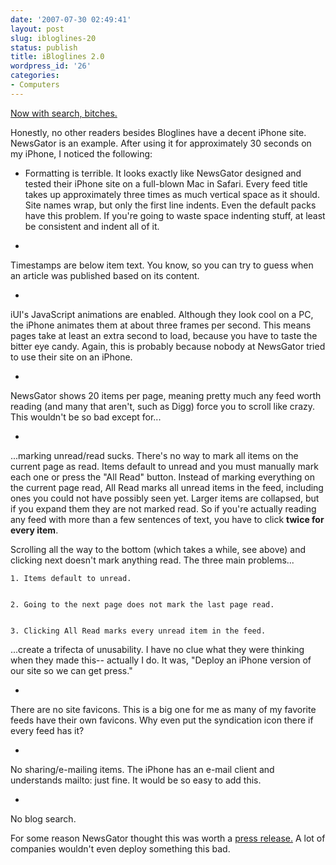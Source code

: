 ```yaml
---
date: '2007-07-30 02:49:41'
layout: post
slug: ibloglines-20
status: publish
title: iBloglines 2.0
wordpress_id: '26'
categories:
- Computers
---
```


[Now with search, bitches.](http://i.bloglines.com/)
  

  

Honestly, no other readers besides Bloglines have a decent iPhone site. NewsGator is an example. After using it for approximately 30 seconds on my iPhone, I noticed the following:




  * Formatting is terrible. It looks exactly like NewsGator designed and tested their iPhone site on a full-blown Mac in Safari. Every feed title takes up approximately three times as much vertical space as it should. Site names wrap, but only the first line indents. Even the default packs have this problem. If you're going to waste space indenting stuff, at least be consistent and indent all of it.
  

  





  * 
Timestamps are below item text. You know, so you can try to guess when an article was published based on its content.
  

  





  * 
iUI's JavaScript animations are enabled. Although they look cool on a PC, the iPhone animates them at about three frames per second. This means pages take at least an extra second to load, because you have to taste the bitter eye candy. Again, this is probably because nobody at NewsGator tried to use their site on an iPhone.
  

  





  * 
NewsGator shows 20 items per page, meaning pretty much any feed worth reading (and many that aren't, such as Digg) force you to scroll like crazy. This wouldn't be so bad except for...
  

  





  * 
...marking unread/read sucks. There's no way to mark all items on the current page as read. Items default to unread and you must manually mark each one or press the "All Read" button. Instead of marking everything on the current page read, All Read marks all unread items in the feed, including ones you could not have possibly seen yet. Larger items are collapsed, but if you expand them they are not marked read. So if you're actually reading any feed with more than a few sentences of text, you have to click **twice for every item**.
  

  

Scrolling all the way to the bottom (which takes a while, see above) and clicking next doesn't mark anything read. The three main problems...


    1. Items default to unread.


    2. Going to the next page does not mark the last page read.


    3. Clicking All Read marks every unread item in the feed.


...create a trifecta of unusability. I have no clue what they were thinking when they made this-- actually I do. It was, "Deploy an iPhone version of our site so we can get press."
  

  





  * 
There are no site favicons. This is a big one for me as many of my favorite feeds have their own favicons. Why even put the syndication icon there if every feed has it?
  

  





  * 
No sharing/e-mailing items. The iPhone has an e-mail client and understands mailto: just fine. It would be so easy to add this.
  

  





  * 
No blog search.
  

  




For some reason NewsGator thought this was worth a [press release.](http://www.newsgator.com/CompanyInfo/Press/Archive.aspx?post=137) A lot of companies wouldn't even deploy something this bad.
